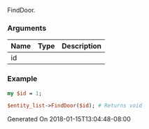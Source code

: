 FindDoor.
### Arguments
**Name**|**Type**|**Description**
:---|:---|:---
id||

### Example

```perl
my $id = 1;

$entity_list->FindDoor($id); # Returns void
```


Generated On 2018-01-15T13:04:48-08:00